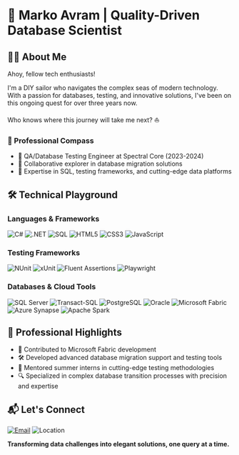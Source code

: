# 🌊 Marko Avram | Quality-Driven Database Scientist

## 👨‍💻 About Me

Ahoy, fellow tech enthusiasts! 

I'm a DIY sailor who navigates the complex seas of modern technology. With a passion for databases, testing, and innovative solutions, I've been on this ongoing quest for over three years now. 

Who knows where this journey will take me next? ⛵

### 🚢 Professional Compass
- 🔬 QA/Database Testing Engineer at Spectral Core (2023-2024)
- 🤝 Collaborative explorer in database migration solutions
- 🧪 Expertise in SQL, testing frameworks, and cutting-edge data platforms

## 🛠 Technical Playground

### Languages & Frameworks
![C#](https://img.shields.io/badge/C%23-239120?style=flat-square&logo=c-sharp&logoColor=white)
![.NET](https://img.shields.io/badge/.NET-5C2D91?style=flat-square&logo=.net&logoColor=white)
![SQL](https://img.shields.io/badge/SQL-4479A1?style=flat-square&logo=postgresql&logoColor=white)
![HTML5](https://img.shields.io/badge/HTML5-E34F26?style=flat-square&logo=html5&logoColor=white)
![CSS3](https://img.shields.io/badge/CSS3-1572B6?style=flat-square&logo=css3&logoColor=white)
![JavaScript](https://img.shields.io/badge/JavaScript-F7DF1E?style=flat-square&logo=javascript&logoColor=black)

### Testing Frameworks
![NUnit](https://img.shields.io/badge/NUnit-green?style=flat-square)
![xUnit](https://img.shields.io/badge/xUnit-blue?style=flat-square)
![Fluent Assertions](https://img.shields.io/badge/Fluent%20Assertions-6C757D?style=flat-square)
![Playwright](https://img.shields.io/badge/Playwright-45ba4b?style=flat-square&logo=playwright&logoColor=white)

### Databases & Cloud Tools
![SQL Server](https://img.shields.io/badge/SQL%20Server-CC2927?style=flat-square&logo=microsoft-sql-server&logoColor=white)
![Transact-SQL](https://img.shields.io/badge/Transact--SQL-CC2927?style=flat-square&logo=microsoft-sql-server&logoColor=white)
![PostgreSQL](https://img.shields.io/badge/PostgreSQL-316192?style=flat-square&logo=postgresql&logoColor=white)
![Oracle](https://img.shields.io/badge/Oracle-F80000?style=flat-square&logo=oracle&logoColor=white)
![Microsoft Fabric](https://img.shields.io/badge/Microsoft%20Fabric-5E5E5E?style=flat-square&logo=microsoft&logoColor=white)
![Azure Synapse](https://img.shields.io/badge/Azure%20Synapse-0078D4?style=flat-square&logo=microsoft-azure&logoColor=white)
![Apache Spark](https://img.shields.io/badge/Apache%20Spark-E25A1C?style=flat-square&logo=apache-spark&logoColor=white)

## 🔬 Professional Highlights

- 🚀 Contributed to Microsoft Fabric development
- 🛠 Developed advanced database migration support and testing tools
- 👥 Mentored summer interns in cutting-edge testing methodologies
- 🔍 Specialized in complex database transition processes with precision and expertise

## 📬 Let's Connect

[![Email](https://img.shields.io/badge/Email-D14836?style=flat-square&logo=gmail&logoColor=white)](mailto:markoavram94@outlook.com)
![Location](https://img.shields.io/badge/Sarajevo-Bosnia%20and%20Herzegovina-blue?style=flat-square&logo=google-maps&logoColor=white)

**Transforming data challenges into elegant solutions, one query at a time.**


